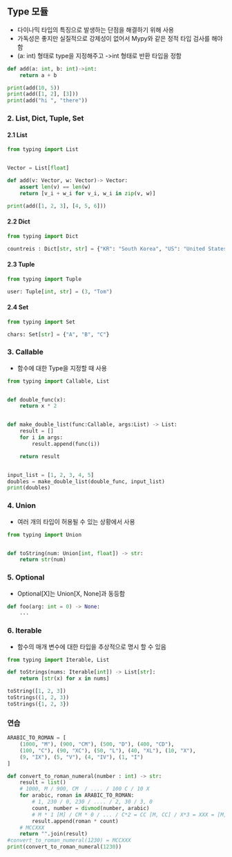 ## Type 모듈

- 다이나믹 타입의 특징으로 발생하는 단점을 해결하기 위해 사용
- 가독성은 좋지만 실질적으로 강제성이 없어서 Mypy와 같은 정적 타입 검사를 해야함
- (a: int) 형태로 type을 지정해주고 ->int 형태로 반환 타입을 정함

```python
def add(a: int, b: int)->int:
    return a + b

print(add(10, 5))
print(add([1, 2], [3]))
print(add("hi ", "there"))
```

### 2. List, Dict, Tuple, Set

#### 2.1 List

```python
from typing import List


Vector = List[float]

def add(v: Vector, w: Vector)-> Vector:
    assert len(v) == len(w)
    return [v_i + w_i for v_i, w_i in zip(v, w)]

print(add([1, 2, 3], [4, 5, 6]))
```

#### 2.2 Dict

```python
from typing import Dict

countreis : Dict[str, str] = {"KR": "South Korea", "US": "United States"}
```

#### 2.3 Tuple

```python
from typing import Tuple

user: Tuple[int, str] = (3, "Tom")
```

#### 2.4 Set

```python
from typing import Set

chars: Set[str] = {"A", "B", "C"}
```

### 3. Callable

- 함수에 대한 Type을 지정할 때 사용

```python
from typing import Callable, List


def double_func(x):
    return x * 2


def make_double_list(func:Callable, args:List) -> List:
    result = []
    for i in args:
        result.append(func(i))

    return result


input_list = [1, 2, 3, 4, 5]
doubles = make_double_list(double_func, input_list)
print(doubles)
```

### 4. Union

- 여러 개의 타입이 허용될 수 있는 상황에서 사용

```python
from typing import Union


def toString(num: Union[int, float]) -> str:
    return str(num)
```

### 5. Optional

- Optional[X]는 Union[X, None]과 동등함

```python
def foo(arg: int = 0) -> None:
    ...
```

### 6.  Iterable

- 함수의 매개 변수에 대한 타입을 추상적으로 명시 할 수 있음

```python
from typing import Iterable, List

def toStrings(nums: Iterable[int]) -> List[str]:
    return [str(x) for x in nums]

toString([1, 2, 3])
toStrings((1, 2, 3))
toStrings({1, 2, 3})
```



### 연습

```python
ARABIC_TO_ROMAN = [
    (1000, "M"), (900, "CM"), (500, "D"), (400, "CD"),
    (100, "C"), (90, "XC"), (50, "L"), (40, "XL"), (10, "X"),
    (9, "IX"), (5, "V"), (4, "IV"), (1, "I")
]

def convert_to_roman_numeral(number : int) -> str:
    result = list()
    # 1000, M / 900, CM  / .... / 100 C / 10 X
    for arabic, roman in ARABIC_TO_ROMAN:
        # 1, 230 / 0, 230 / .... / 2, 30 / 3, 0
        count, number = divmod(number, arabic)
        # M * 1 [M] / CM * 0 / ... / C*2 = CC [M, CC] / X*3 = XXX = [M, CC, XXX]
        result.append(roman * count)
    # MCCXXX
    return "".join(result)
#convert_to_roman_numeral(1230) = MCCXXX
print(convert_to_roman_numeral(1230))
```


